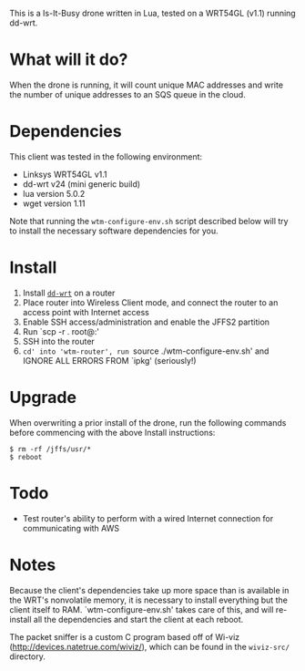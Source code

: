This is a Is-It-Busy drone written in Lua, tested on a WRT54GL (v1.1) running dd-wrt.

# What will it do?

When the drone is running, it will count unique MAC addresses and write the number of unique addresses to an SQS queue in the cloud.

# Dependencies

This client was tested in the following environment:
* Linksys WRT54GL v1.1
* dd-wrt v24 (mini generic build)
* lua version 5.0.2
* wget version 1.11

Note that running the `wtm-configure-env.sh` script described below will try to install the necessary software dependencies for you.

# Install

1. Install [`dd-wrt`](http://dd-wrt.com/site/index) on a router
1. Place router into Wireless Client mode, and connect the router to an access point with Internet access
1. Enable SSH access/administration and enable the JFFS2 partition
1. Run `scp -r . root@<router-IP-address>:'
1. SSH into the router
1. `cd' into 'wtm-router', run `source ./wtm-configure-env.sh' and IGNORE ALL ERRORS FROM `ipkg' (seriously!)

# Upgrade

When overwriting a prior install of the drone, run the following commands before commencing with the above Install instructions:
```
$ rm -rf /jffs/usr/*
$ reboot
```

# Todo

* Test router's ability to perform with a wired Internet connection for communicating with AWS

# Notes

Because the client's dependencies take up more space than is available in the WRT's nonvolatile memory, it is necessary to install everything but the client itself to RAM. `wtm-configure-env.sh' takes care of this, and will re-install all the dependencies and start the client at each reboot.

The packet sniffer is a custom C program based off of Wi-viz (http://devices.natetrue.com/wiviz/), which can be found in the `wiviz-src/` directory.
